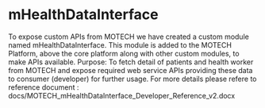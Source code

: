 # mHealthDataInterface
To expose custom APIs from MOTECH we have created a custom module named mHealthDataInterface. This module is  added to the MOTECH Platform, above the core platform along with other custom modules, to make APIs available.
Purpose: To fetch detail of patients and health worker from MOTECH and expose required web service APIs providing these data to consumer (developer) for further usage.
For more details please refere to reference document : docs/MOTECH_mHealthDataInterface_Developer_Reference_v2.docx
